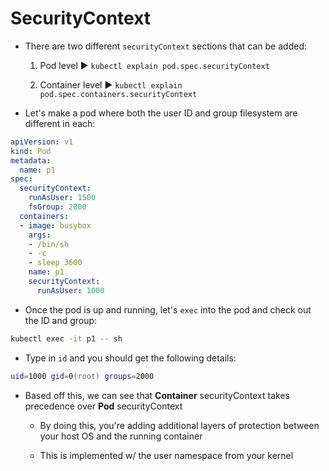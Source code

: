 # SecurityContext

* There are two different `securityContext` sections that can be added:

  1. Pod level ▶︎ `kubectl explain pod.spec.securityContext`

  2. Container level ▶︎ `kubectl explain pod.spec.containers.securityContext`

* Let's make a pod where both the user ID and group filesystem are different in each:

```yaml
apiVersion: v1
kind: Pod
metadata:
  name: p1
spec:
  securityContext:
    runAsUser: 1500
    fsGroup: 2000
  containers:
  - image: busybox
    args:
    - /bin/sh
    - -c
    - sleep 3600
    name: p1
    securityContext:
      runAsUser: 1000
```

* Once the pod is up and running, let's `exec` into the pod and check out the ID and group:

```zsh
kubectl exec -it p1 -- sh
```

* Type in `id` and you should get the following details:

```zsh
uid=1000 gid=0(root) groups=2000
```

* Based off this, we can see that **Container** securityContext takes precedence over **Pod** securityContext

  * By doing this, you're adding additional layers of protection between your host OS and the running container

  * This is implemented w/ the user namespace from your kernel
